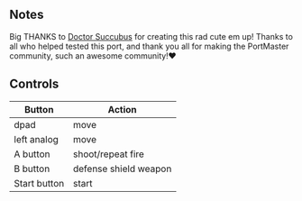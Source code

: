 ## Notes

Big THANKS to [Doctor Succubus](https://doctor-succubus.itch.io/) for creating this rad cute em up! Thanks to all who helped tested this port, and thank you all for making the PortMaster community, such an awesome community!❤

## Controls

| Button | Action |
|--|--| 
|dpad|move|
|left analog|move|
|A button|shoot/repeat fire|
|B button|defense shield weapon|
|Start button|start|



